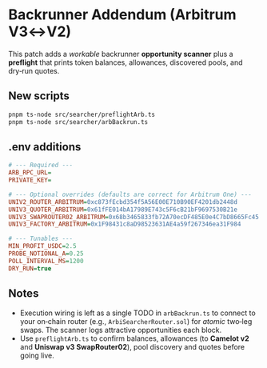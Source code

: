 # Backrunner Addendum (Arbitrum V3↔V2)

This patch adds a *workable* backrunner **opportunity scanner** plus a **preflight** that prints token balances, allowances, discovered pools, and dry‑run quotes.

## New scripts

```bash
pnpm ts-node src/searcher/preflightArb.ts
pnpm ts-node src/searcher/arbBackrun.ts
```

## .env additions

```ini
# --- Required ---
ARB_RPC_URL=
PRIVATE_KEY=

# --- Optional overrides (defaults are correct for Arbitrum One) ---
UNIV2_ROUTER_ARBITRUM=0xc873fEcbd354f5A56E00E710B90EF4201db2448d
UNIV3_QUOTER_ARBITRUM=0x61fFE014bA17989E743c5F6cB21bF9697530B21e
UNIV3_SWAPROUTER02_ARBITRUM=0x68b3465833fb72A70ecDF485E0e4C7bD8665Fc45
UNIV3_FACTORY_ARBITRUM=0x1F98431c8aD98523631AE4a59f267346ea31F984

# --- Tunables ---
MIN_PROFIT_USDC=2.5
PROBE_NOTIONAL_A=0.25
POLL_INTERVAL_MS=1200
DRY_RUN=true
```

## Notes

* Execution wiring is left as a single TODO in `arbBackrun.ts` to connect to your on‑chain router (e.g., `ArbiSearcherRouter.sol`) for *atomic* two‑leg swaps. The scanner logs attractive opportunities each block.
* Use `preflightArb.ts` to confirm balances, allowances (to **Camelot v2** and **Uniswap v3 SwapRouter02**), pool discovery and quotes before going live.
